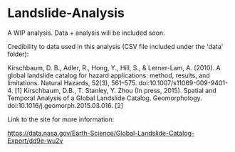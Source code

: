 # Landslide-Analysis

A WIP analysis. Data + analysis will be included soon.

Credibility to data used in this analysis (CSV file included under the 'data' folder):

Kirschbaum, D. B., Adler, R., Hong, Y., Hill, S., & Lerner-Lam, A. (2010). A global landslide catalog for hazard applications: method, results, and limitations. Natural Hazards, 52(3), 561–575. doi:10.1007/s11069-009-9401-4. [1]
Kirschbaum, D.B., T. Stanley, Y. Zhou (In press, 2015). Spatial and Temporal Analysis of a Global Landslide Catalog. Geomorphology. doi:10.1016/j.geomorph.2015.03.016. [2]

Link to the site for more information: 

https://data.nasa.gov/Earth-Science/Global-Landslide-Catalog-Export/dd9e-wu2v 
